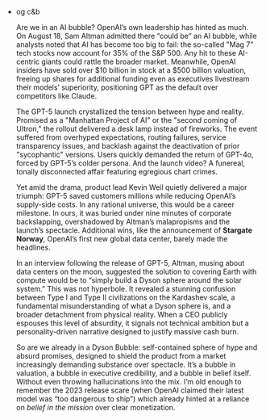 - og c&b
    
    Are we in an AI bubble? OpenAI’s own leadership has hinted as much. On August 18, Sam Altman admitted there “could be” an AI bubble, while analysts noted that AI has become too big to fail: the so-called "Mag 7" tech stocks now account for 35% of the S&P 500. Any hit to these AI-centric giants could rattle the broader market. Meanwhile, OpenAI insiders have sold over $10 billion in stock at a $500 billion valuation, freeing up shares for additional funding even as executives livestream their models’ superiority, positioning GPT as the default over competitors like Claude.
    
    The GPT-5 launch crystallized the tension between hype and reality. Promised as a "Manhattan Project of AI" or the "second coming of Ultron," the rollout delivered a desk lamp instead of fireworks. The event suffered from overhyped expectations, routing failures, service transparency issues, and backlash against the deactivation of prior "sycophantic" versions. Users quickly demanded the return of GPT-4o, forced by GPT-5’s colder persona. And the launch video? A funereal, tonally disconnected affair featuring egregious chart crimes.
    
    Yet amid the drama, product lead Kevin Weil quietly delivered a major triumph: GPT-5 saved customers millions while reducing OpenAI’s supply-side costs. In any rational universe, this would be a career milestone. In ours, it was buried under nine minutes of corporate backslapping, overshadowed by Altman’s malapropisms and the launch’s spectacle. Additional wins, like the announcement of **Stargate Norway**, OpenAI’s first new global data center, barely made the headlines.
    
    In an interview following the release of GPT-5, Altman, musing about data centers on the moon, suggested the solution to covering Earth with compute would be to “simply build a Dyson sphere around the solar system.” This was not hyperbole. It revealed a stunning confusion between Type I and Type II civilizations on the Kardashev scale, a fundamental misunderstanding of what a Dyson sphere is, and a broader detachment from physical reality. When a CEO publicly espouses this level of absurdity, it signals not technical ambition but a personality-driven narrative designed to justify massive cash burn.
    
    So are we already in a Dyson Bubble: self-contained sphere of hype and absurd promises, designed to shield the product from a market increasingly demanding substance over spectacle. It’s a bubble in valuation, a bubble in executive credibility, and a bubble in belief itself. Without even throwing hallucinations into the mix. I’m old enough to remember the 2023 release scare (when OpenAI claimed their latest model was “too dangerous to ship”) which already hinted at a reliance on *belief in the mission* over clear monetization.
